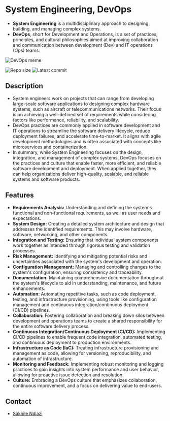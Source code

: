 # System Engineering, DevOps
 * **System Engineering** is a multidisciplinary approach to designing, building, and managing complex systems.
 * **DevOps**, short for Development and Operations, is a set of practices, principles, and cultural philosophies aimed at improving collaboration and communication between development (Dev) and IT operations (Ops) teams.

![DevOps meme](https://img.devrant.com/devrant/rant/r_1075981_n88hw.jpg)

![Repo size](https://img.shields.io/github/repo-size/sakhi-4096/alx-system_engineering-devops)
![Latest commit](https://img.shields.io/github/last-commit/sakhi-4096/alx-system_engineering-devops/master?style=round-square)

## Description
 * System engineers work on projects that can range from developing large-scale software applications to designing complex hardware systems, such as aircraft or telecommunications networks. Their focus is on achieving a well-defined set of requirements while considering factors like performance, reliability, and scalability.
 * DevOps practices are commonly applied in software development and IT operations to streamline the software delivery lifecycle, reduce deployment failures, and accelerate time-to-market. It aligns with agile development methodologies and is often associated with concepts like microservices and containerization.
 * In summary, while System Engineering focuses on the design, integration, and management of complex systems, DevOps focuses on the practices and culture that enable faster, more efficient, and reliable software development and deployment. When applied together, they can help organizations deliver high-quality, scalable, and reliable systems and software products.

## Features
 * **Requirements Analysis:** Understanding and defining the system's functional and non-functional requirements, as well as user needs and expectations.
 * **System Design:** Creating a detailed system architecture and design that addresses the identified requirements. This may involve hardware, software, networking, and other components.
 * **Integration and Testing:** Ensuring that individual system components work together as intended through rigorous testing and validation processes.
 * **Risk Management:** Identifying and mitigating potential risks and uncertainties associated with the system's development and operation.
 * **Configuration Management:** Managing and controlling changes to the system's configuration, ensuring consistency and traceability.
 * **Documentation:** Maintaining comprehensive documentation throughout the system's lifecycle to aid in understanding, maintenance, and future enhancements.
 * **Automation:** Automating repetitive tasks, such as code deployment, testing, and infrastructure provisioning, using tools like configuration management and continuous integration/continuous deployment (CI/CD) pipelines.
 * **Collaboration:** Fostering collaboration and breaking down silos between development and operations teams to create a shared responsibility for the entire software delivery process.
 * **Continuous Integration/Continuous Deployment (CI/CD):** Implementing CI/CD pipelines to enable frequent code integration, automated testing, and continuous deployment to production environments.
 * **Infrastructure as Code (IaC):** Treating infrastructure provisioning and management as code, allowing for versioning, reproducibility, and automation of infrastructure.
 * **Monitoring and Feedback:** Implementing robust monitoring and logging practices to gain insights into system performance and user behavior, allowing for proactive issue detection and resolution.
 * **Culture:** Embracing a DevOps culture that emphasizes collaboration, continuous improvement, and a focus on delivering value to end-users.

## Contact
 * [Sakhile Ndlazi](https://www.twitter.com/sakhilelindah)
